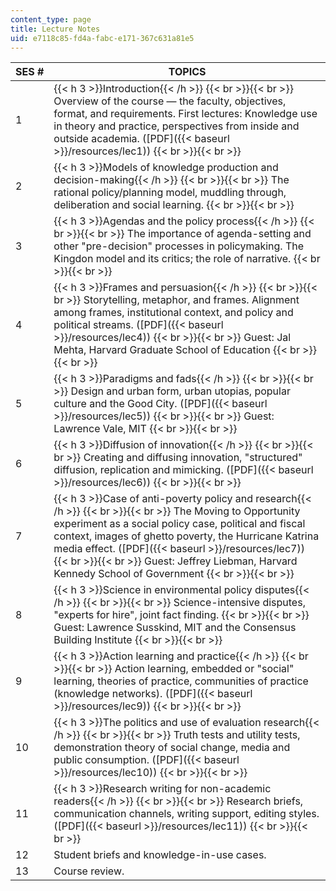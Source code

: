 ```yaml
---
content_type: page
title: Lecture Notes
uid: e7118c85-fd4a-fabc-e171-367c631a81e5
---
```


| SES # | TOPICS |
| --- | --- |
| 1 | {{< h 3 >}}Introduction{{< /h >}} {{< br >}}{{< br >}} Overview of the course — the faculty, objectives, format, and requirements. First lectures: Knowledge use in theory and practice, perspectives from inside and outside academia. ([PDF]({{< baseurl >}}/resources/lec1)) {{< br >}}{{< br >}}  |
| 2 | {{< h 3 >}}Models of knowledge production and decision-making{{< /h >}} {{< br >}}{{< br >}} The rational policy/planning model, muddling through, deliberation and social learning. {{< br >}}{{< br >}}  |
| 3 | {{< h 3 >}}Agendas and the policy process{{< /h >}} {{< br >}}{{< br >}} The importance of agenda-setting and other "pre-decision" processes in policymaking. The Kingdon model and its critics; the role of narrative. {{< br >}}{{< br >}}  |
| 4 | {{< h 3 >}}Frames and persuasion{{< /h >}} {{< br >}}{{< br >}} Storytelling, metaphor, and frames. Alignment among frames, institutional context, and policy and political streams. ([PDF]({{< baseurl >}}/resources/lec4)) {{< br >}}{{< br >}} Guest: Jal Mehta, Harvard Graduate School of Education {{< br >}}{{< br >}}  |
| 5 | {{< h 3 >}}Paradigms and fads{{< /h >}} {{< br >}}{{< br >}} Design and urban form, urban utopias, popular culture and the Good City. ([PDF]({{< baseurl >}}/resources/lec5)) {{< br >}}{{< br >}} Guest: Lawrence Vale, MIT {{< br >}}{{< br >}}  |
| 6 | {{< h 3 >}}Diffusion of innovation{{< /h >}} {{< br >}}{{< br >}} Creating and diffusing innovation, "structured" diffusion, replication and mimicking. ([PDF]({{< baseurl >}}/resources/lec6)) {{< br >}}{{< br >}}  |
| 7 | {{< h 3 >}}Case of anti-poverty policy and research{{< /h >}} {{< br >}}{{< br >}} The Moving to Opportunity experiment as a social policy case, political and fiscal context, images of ghetto poverty, the Hurricane Katrina media effect. ([PDF]({{< baseurl >}}/resources/lec7)) {{< br >}}{{< br >}} Guest: Jeffrey Liebman, Harvard Kennedy School of Government {{< br >}}{{< br >}}  |
| 8 | {{< h 3 >}}Science in environmental policy disputes{{< /h >}} {{< br >}}{{< br >}} Science-intensive disputes, "experts for hire", joint fact finding. {{< br >}}{{< br >}} Guest: Lawrence Susskind, MIT and the Consensus Building Institute {{< br >}}{{< br >}}  |
| 9 | {{< h 3 >}}Action learning and practice{{< /h >}} {{< br >}}{{< br >}} Action learning, embedded or "social" learning, theories of practice, communities of practice (knowledge networks). ([PDF]({{< baseurl >}}/resources/lec9)) {{< br >}}{{< br >}}  |
| 10 | {{< h 3 >}}The politics and use of evaluation research{{< /h >}} {{< br >}}{{< br >}} Truth tests and utility tests, demonstration theory of social change, media and public consumption. ([PDF]({{< baseurl >}}/resources/lec10)) {{< br >}}{{< br >}}  |
| 11 | {{< h 3 >}}Research writing for non-academic readers{{< /h >}} {{< br >}}{{< br >}} Research briefs, communication channels, writing support, editing styles. ([PDF]({{< baseurl >}}/resources/lec11)) {{< br >}}{{< br >}}  |
| 12 | Student briefs and knowledge-in-use cases. |
| 13 | Course review.